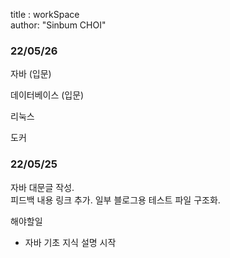 
title : workSpace  
author: "Sinbum CHOI"

### 22/05/26

자바 (입문)

데이터베이스 (입문)

리눅스

도커


### 22/05/25

자바 대문글 작성.  
피드백 내용 링크 추가. 일부 블로그용 테스트 파일 구조화.

해야할일
- 자바 기초 지식 설명 시작



